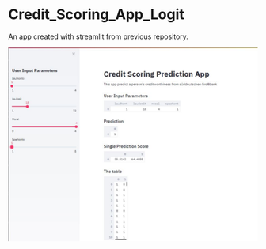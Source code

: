 # Credit_Scoring_App_Logit
 An app created with streamlit from previous repository.



![app_example1](https://github.com/satriobhirawa/Credit_Scoring_App_Logit/blob/master/app_prev_1.JPG)
